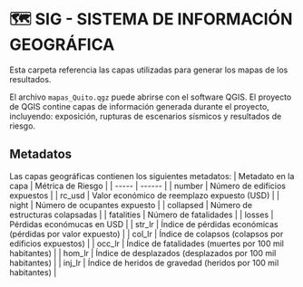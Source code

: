 # 🗺️ SIG - SISTEMA DE INFORMACIÓN GEOGRÁFICA

Esta carpeta referencia las capas utilizadas para generar los mapas de los resultados.

El archivo `mapas_Quito.qgz` puede abrirse con el software QGIS. El proyecto de QGIS contine capas de información generada durante el proyecto, incluyendo: exposición, rupturas de escenarios sísmicos y resultados de riesgo.

## Metadatos
Las capas geográficas contienen los siguientes metadatos:
| Metadato en la capa | Métrica de Riesgo |
| ----- | ------ |
| number | Número de edificios expuestos |
| rc_usd | Valor económico de reemplazo expuesto (USD) |
| night | Número de ocupantes expuesto |
| collapsed | Número de estructuras colapsadas |
| fatalities | Número de fatalidades |
| losses | Pérdidas económucas en USD |
| str_lr | Índice de pérdidas económicas (pérdidas por valor expuesto) |
| col_lr | Índice de colapsos (colapsos por edificios expuestos) |
| occ_lr | Índice de fatalidades (muertes por 100 mil habitantes) |
| hom_lr | Índice de desplazados (desplazados por 100 mil habitantes) |
| inj_lr | Índice de heridos de gravedad (heridos por 100 mil habitantes) |